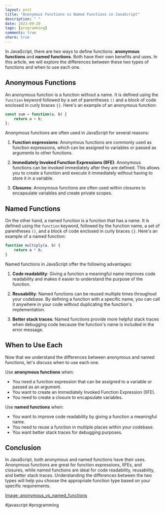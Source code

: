 ```yaml
---
layout: post
title: "Anonymous Functions vs Named Functions in JavaScript"
description: " "
date: 2023-09-20
tags: [programming]
comments: true
share: true
---
```


In JavaScript, there are two ways to define functions: **anonymous functions** and **named functions**. Both have their own benefits and uses. In this article, we will explore the differences between these two types of functions and when to use each one.

## Anonymous Functions

An anonymous function is a function without a name. It is defined using the `function` keyword followed by a set of parentheses `()` and a block of code enclosed in curly braces `{}`. Here's an example of an anonymous function:

```javascript
const sum = function(a, b) {
    return a + b;
};
```

Anonymous functions are often used in JavaScript for several reasons:

1. **Function expressions**: Anonymous functions are commonly used as function expressions, which can be assigned to variables or passed as arguments to other functions.

2. **Immediately Invoked Function Expressions (IIFE)**: Anonymous functions can be invoked immediately after they are defined. This allows you to create a function and execute it immediately without having to store it in a variable.

3. **Closures**: Anonymous functions are often used within closures to encapsulate variables and create private scopes.

## Named Functions

On the other hand, a named function is a function that has a name. It is defined using the `function` keyword, followed by the function name, a set of parentheses `()`, and a block of code enclosed in curly braces `{}`. Here's an example of a named function:

```javascript
function multiply(a, b) {
    return a * b;
}
```

Named functions in JavaScript offer the following advantages:

1. **Code readability**: Giving a function a meaningful name improves code readability and makes it easier to understand the purpose of the function.

2. **Reusability**: Named functions can be reused multiple times throughout your codebase. By defining a function with a specific name, you can call it anywhere in your code without duplicating the function's implementation.

3. **Better stack traces**: Named functions provide more helpful stack traces when debugging code because the function's name is included in the error message.

## When to Use Each

Now that we understand the differences between anonymous and named functions, let's discuss when to use each one.

Use **anonymous functions** when:

- You need a function expression that can be assigned to a variable or passed as an argument.
- You want to create an Immediately Invoked Function Expression (IIFE).
- You need to create a closure to encapsulate variables.

Use **named functions** when:

- You want to improve code readability by giving a function a meaningful name.
- You need to reuse a function in multiple places within your codebase.
- You want better stack traces for debugging purposes.

## Conclusion

In JavaScript, both anonymous and named functions have their uses. Anonymous functions are great for function expressions, IIFEs, and closures, while named functions are ideal for code readability, reusability, and better stack traces. Understanding the differences between the two types will help you choose the appropriate function type based on your specific requirements.

[Image: anonymous_vs_named_functions](https://example.com/images/anonymous_vs_named_functions.png)

#javascript #programming